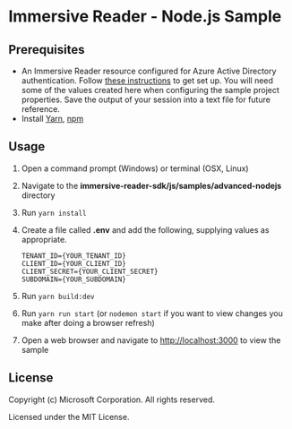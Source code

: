 # Immersive Reader - Node.js Sample

## Prerequisites

* An Immersive Reader resource configured for Azure Active Directory authentication. Follow [these instructions](https://docs.microsoft.com/azure/applied-ai-services/immersive-reader/how-to-create-immersive-reader) to get set up. You will need some of the values created here when configuring the sample project properties. Save the output of your session into a text file for future reference.
* Install [Yarn](https://yarnpkg.com), [npm](https://npmjs.com)

## Usage

1. Open a command prompt (Windows) or terminal (OSX, Linux)

1. Navigate to the **immersive-reader-sdk/js/samples/advanced-nodejs** directory

1. Run `yarn install`

1. Create a file called **.env** and add the following, supplying values as appropriate.

    ```text
    TENANT_ID={YOUR_TENANT_ID}
    CLIENT_ID={YOUR_CLIENT_ID}
    CLIENT_SECRET={YOUR_CLIENT_SECRET}
    SUBDOMAIN={YOUR_SUBDOMAIN}
    ```

1. Run `yarn build:dev`

1. Run `yarn run start` (or `nodemon start` if you want to view changes you make after doing a browser refresh)

1. Open a web browser and navigate to [http://localhost:3000](http://localhost:3000) to view the sample

## License

Copyright (c) Microsoft Corporation. All rights reserved.

Licensed under the MIT License.
